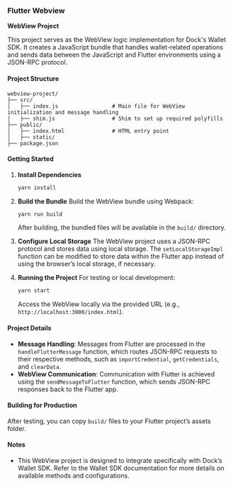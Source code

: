 ### Flutter Webview

**WebView Project**

This project serves as the WebView logic implementation for Dock's Wallet SDK. It creates a JavaScript bundle that handles wallet-related operations and sends data between the JavaScript and Flutter environments using a JSON-RPC protocol.

#### **Project Structure**

```
webview-project/
├── src/
│   ├── index.js                 # Main file for WebView initialization and message handling
│   ├── shim.js                  # Shim to set up required polyfills
├── public/
│   ├── index.html               # HTML entry point
│   ├── static/
├── package.json
```

#### **Getting Started**

1. **Install Dependencies**
   ```bash
   yarn install
   ```

2. **Build the Bundle**
   Build the WebView bundle using Webpack:
   ```bash
   yarn run build
   ```

   After building, the bundled files will be available in the `build/` directory.

3. **Configure Local Storage**
   The WebView project uses a JSON-RPC protocol and stores data using local storage. The `setLocalStorageImpl` function can be modified to store data within the Flutter app instead of using the browser’s local storage, if necessary.

4. **Running the Project**
   For testing or local development:
   ```bash
   yarn start
   ```
   Access the WebView locally via the provided URL (e.g., `http://localhost:3000/index.html`).

#### **Project Details**

- **Message Handling**: Messages from Flutter are processed in the `handleFlutterMessage` function, which routes JSON-RPC requests to their respective methods, such as `importCredential`, `getCredentials`, and `clearData`.
- **WebView Communication**: Communication with Flutter is achieved using the `sendMessageToFlutter` function, which sends JSON-RPC responses back to the Flutter app.

#### **Building for Production**

After testing, you can copy `build/` files to your Flutter project’s assets folder.

#### **Notes**

- This WebView project is designed to integrate specifically with Dock’s Wallet SDK. Refer to the Wallet SDK documentation for more details on available methods and configurations.

